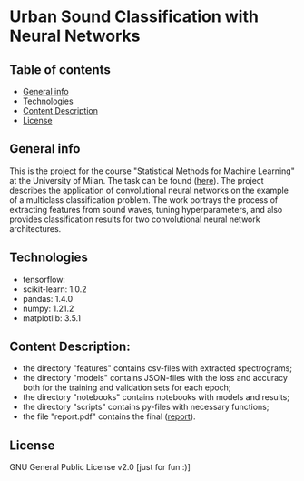 # Urban Sound Classification with Neural Networks

## Table of contents
* [General info](#general-info)
* [Technologies](#technologies)
* [Content Description](*content-description)
* [License](#license)

## General info
This is the project for the course "Statistical Methods for Machine Learning" at the University of Milan.
The task can be found ([here](https://github.com/kkonstantin182/urban-sound-classification-project/blob/main/task.pdf)).
The project describes the application of convolutional neural networks on the example of a multiclass classification problem. 
The work portrays the process of extracting features from sound waves, tuning hyperparameters, and also provides classification results for two convolutional neural network architectures.

## Technologies
* tensorflow: 
* scikit-learn: 1.0.2
* pandas: 1.4.0
* numpy: 1.21.2
* matplotlib: 3.5.1

## Content Description:

* the directory "features" contains csv-files with extracted spectrograms;
* the directory "models" contains JSON-files with the loss and accuracy both for the training and validation sets for each epoch;
* the directory "notebooks" contains notebooks with models and results;
* the directory "scripts" contains py-files with necessary functions;
* the file "report.pdf" contains the final ([report](https://github.com/kkonstantin182/urban-sound-classification-project/blob/main/report.pdf)).

## License
GNU General Public License v2.0 [just for fun :)]
